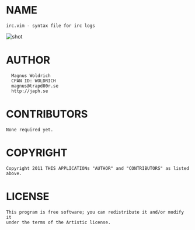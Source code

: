 # NAME
    irc.vim - syntax file for irc logs

![shot](http://devel.japh.se/irc.vim/irc.vim.png)

# AUTHOR
      Magnus Woldrich
      CPAN ID: WOLDRICH
      magnus@trapd00r.se
      http://japh.se

# CONTRIBUTORS
    None required yet.

# COPYRIGHT
    Copyright 2011 THIS APPLICATIONs "AUTHOR" and "CONTRIBUTORS" as listed
    above.

# LICENSE
    This program is free software; you can redistribute it and/or modify it
    under the terms of the Artistic license.
